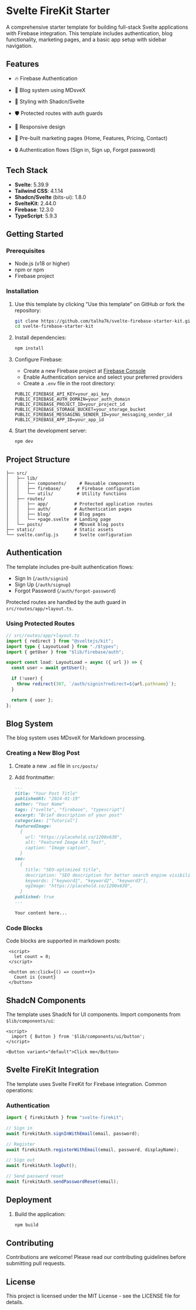 # Svelte FireKit Starter

A comprehensive starter template for building full-stack Svelte applications with Firebase integration. This template includes authentication, blog functionality, marketing pages, and a basic app setup with sidebar navigation.

## Features

- 🔥 Firebase Authentication
- 📝 Blog system using MDsveX

- 🎨 Styling with Shadcn/Svelte
- 🛡️ Protected routes with auth guards
- 📱 Responsive design
- 📄 Pre-built marketing pages (Home, Features, Pricing, Contact)
- 🔒 Authentication flows (Sign in, Sign up, Forgot password)

## Tech Stack

- **Svelte**: 5.39.9
- **Tailwind CSS**: 4.1.14
- **Shadcn/Svelte** (bits-ui): 1.8.0
- **SvelteKit**: 2.44.0
- **Firebase**: 12.3.0
- **TypeScript**: 5.9.3

## Getting Started

### Prerequisites

- Node.js (v18 or higher)
- npm or npm
- Firebase project

### Installation

1. Use this template by clicking "Use this template" on GitHub or fork the repository:

   ```bash
   git clone https://github.com/talha7k/svelte-firebase-starter-kit.git
   cd svelte-firebase-starter-kit
   ```

2. Install dependencies:

   ```bash
   npm install
   ```

3. Configure Firebase:
   - Create a new Firebase project at [Firebase Console](https://console.firebase.google.com)
   - Enable Authentication service and select your preferred providers
   - Create a `.env` file in the root directory:

   ```env
   PUBLIC_FIREBASE_API_KEY=your_api_key
   PUBLIC_FIREBASE_AUTH_DOMAIN=your_auth_domain
   PUBLIC_FIREBASE_PROJECT_ID=your_project_id
   PUBLIC_FIREBASE_STORAGE_BUCKET=your_storage_bucket
   PUBLIC_FIREBASE_MESSAGING_SENDER_ID=your_messaging_sender_id
   PUBLIC_FIREBASE_APP_ID=your_app_id
   ```

4. Start the development server:
   ```bash
   npm dev
   ```

## Project Structure

```
├── src/
│   ├── lib/
│   │   ├── components/     # Reusable components
│   │   ├── firebase/      # Firebase configuration
│   │   └── utils/         # Utility functions
│   ├── routes/
│   │   ├── app/          # Protected application routes
│   │   ├── auth/         # Authentication pages
│   │   ├── blog/         # Blog pages
│   │   └── +page.svelte  # Landing page
│   └── posts/            # MDsveX blog posts
├── static/               # Static assets
└── svelte.config.js      # Svelte configuration
```

## Authentication

The template includes pre-built authentication flows:

- Sign In (`/auth/signin`)
- Sign Up (`/auth/signup`)
- Forgot Password (`/auth/forgot-password`)

Protected routes are handled by the auth guard in `src/routes/app/+layout.ts`.

### Using Protected Routes

```typescript
// src/routes/app/+layout.ts
import { redirect } from "@sveltejs/kit";
import type { LayoutLoad } from "./$types";
import { getUser } from "$lib/firebase/auth";

export const load: LayoutLoad = async ({ url }) => {
  const user = await getUser();

  if (!user) {
    throw redirect(307, `/auth/signin?redirect=${url.pathname}`);
  }

  return { user };
};
```

## Blog System

The blog system uses MDsveX for Markdown processing.

### Creating a New Blog Post

1. Create a new `.md` file in `src/posts/`
2. Add frontmatter:

   ```markdown
   ---
   title: "Your Post Title"
   publishedAt: "2024-01-19"
   author: "Your Name"
   tags: ["svelte", "firebase", "typescript"]
   excerpt: "Brief description of your post"
   categories: ["Tutorial"]
   featuredImage:
     {
       url: "https://placehold.co/1200x630",
       alt: "Featured Image Alt Text",
       caption: "Image caption",
     }
   seo:
     {
       title: "SEO-optimized title",
       description: "SEO description for better search engine visibility",
       keywords: ["keyword1", "keyword2", "keyword3"],
       ogImage: "https://placehold.co/1200x630",
     }
   published: true
   ---

   Your content here...
   ```

### Code Blocks

Code blocks are supported in markdown posts:

```svelte
 <script>
   let count = 0;
 </script>

 <button on:click={() => count++}>
   Count is {count}
 </button>
```

## ShadcN Components

The template uses ShadcN for UI components. Import components from `$lib/components/ui`:

```svelte
<script>
  import { Button } from '$lib/components/ui/button';
</script>

<Button variant="default">Click me</Button>
```

## Svelte FireKit Integration

The template uses Svelte FireKit for Firebase integration. Common operations:

### Authentication

```typescript
import { firekitAuth } from "svelte-firekit";

// Sign in
await firekitAuth.signInWithEmail(email, password);

// Register
await firekitAuth.registerWithEmail(email, password, displayName);

// Sign out
await firekitAuth.logOut();

// Send password reset
await firekitAuth.sendPasswordReset(email);
```

## Deployment

1. Build the application:
   ```bash
   npm build
   ```

## Contributing

Contributions are welcome! Please read our contributing guidelines before submitting pull requests.

## License

This project is licensed under the MIT License - see the LICENSE file for details.
